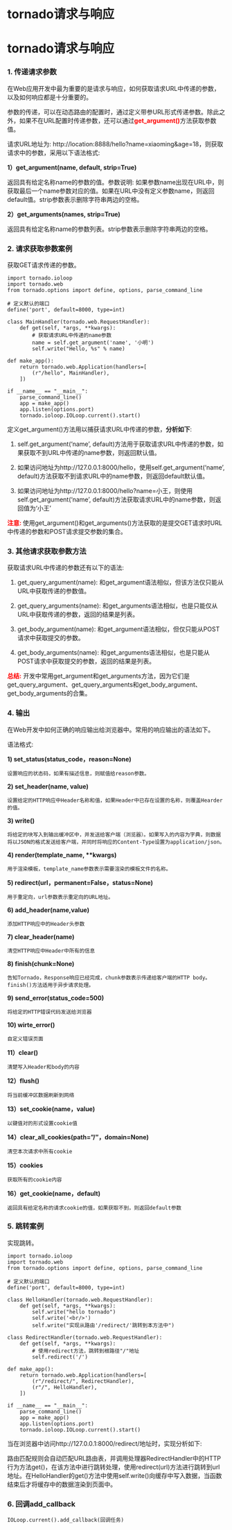 # tornado请求与响应


# tornado请求与响应


### 1. 传递请求参数

在Web应用开发中最为重要的是请求与响应，如何获取请求URL中传递的参数，以及如何响应都是十分重要的。

参数的传递，可以在动态路由的配置时，通过定义带参URL形式传递参数。除此之外，如果不在URL配置时传递参数，还可以通过<b style="color:red;">get_argument()</b>方法获取参数值。

请求URL地址为: http://location:8888/hello?name=xiaoming&age=18，则获取请求中的参数，采用以下语法格式:

<b> 1）get_argument(name, default, strip=True) </b>

返回具有给定名称name的参数的值。参数说明: 如果参数name出现在URL中，则获取最后一个name参数对应的值。如果在URL中没有定义参数name，则返回default值。strip参数表示删除字符串两边的空格。

<b> 2）get_arguments(names, strip=True) </b>

返回具有给定名称name的参数列表。strip参数表示删除字符串两边的空格。


### 2. 请求获取参数案例

获取GET请求传递的参数。
```
import tornado.ioloop
import tornado.web
from tornado.options import define, options, parse_command_line

# 定义默认的端口
define('port', default=8000, type=int)

class MainHandler(tornado.web.RequestHandler):
	def get(self, *args, **kwargs):
		# 获取请求URL中传递的name参数
		name = self.get_argument('name', '小明')
		self.write("Hello, %s" % name)

def make_app():
	return tornado.web.Application(handlers=[
		(r"/hello", MainHandler),
	])

if __name__ == "__main__":
	parse_command_line()
	app = make_app()
	app.listen(options.port)
	tornado.ioloop.IOLoop.current().start()
```
定义get_argument()方法用以捕获请求URL中传递的参数，<b>分析如下</b>:

1) self.get_argument(‘name’, default)方法用于获取请求URL中传递的参数，如果获取不到URL中传递的name参数，则返回默认值。

2) 如果访问地址为http://127.0.0.1:8000/hello，使用self.get_argument(‘name’, default)方法获取不到请求URL中的name参数，则返回default默认值。

3) 如果访问地址为http://127.0.0.1:8000/hello?name=小王，则使用self.get_argument(‘name’, default)方法获取请求URL中的name参数，则返回值为‘小王’

<b style="color:red;">注意: </b>使用get_argument()和get_arguments()方法获取的是提交GET请求时URL中传递的参数和POST请求提交参数的集合。

### 3. 其他请求获取参数方法

获取请求URL中传递的参数还有以下的语法:

1) get_query_argument(name): 和get_argument语法相似，但该方法仅只能从URL中获取传递的参数值。

2) get_query_arguments(name): 和get_arguments语法相似，也是只能仅从URL中获取传递的参数，返回的结果是列表。

3) get_body_argument(name): 和get_argument语法相似，但仅只能从POST请求中获取提交的参数。


4) get_body_arguments(name): 和get_arguments语法相似，也是只能从POST请求中获取提交的参数，返回的结果是列表。

<b style="color:red;">总结:</b> 开发中常用get_argument和get_arguments方法，因为它们是get_query_argument、get_query_arguments和get_body_argument、get_body_arguments的合集。

### 4. 输出

在Web开发中如何正确的响应输出给浏览器中。常用的响应输出的语法如下。

语法格式:

<b> 1) set_status(status_code，reason=None) </b>

	设置响应的状态码，如果有描述信息，则赋值给reason参数。

<b> 2) set_header(name, value) </b>

	设置给定的HTTP响应中Header名称和值，如果Header中已存在设置的名称，则覆盖Hearder的值。

<b> 3) write() </b>

	将给定的块写入到输出缓冲区中，并发送给客户端（浏览器）。如果写入的内容为字典，则数据将以JSON的格式发送给客户端，并同时将响应的Content-Type设置为application/json。

<b> 4) render(template_name, **kwargs) </b>

	用于渲染模板，template_name参数表示需要渲染的模板文件的名称。

<b> 5) redirect(url，permanent=False，status=None) </b>

	用于重定向，url参数表示重定向的URL地址。

<b> 6) add_header(name,value) </b>

	添加HTTP响应中的Header头参数
<b> 7) clear_header(name) </b>

	清空HTTP响应中Header中所有的信息
<b> 8) finish(chunk=None) </b>

	告知Tornado，Response响应已经完成，chunk参数表示传递给客户端的HTTP body。finish()方法适用于异步请求处理。
<b> 9) send_error(status_code=500) </b>

	将给定的HTTP错误代码发送给浏览器
<b> 10) wirte_error() </b>

	自定义错误页面
<b> 11）clear() </b>

	清楚写入Header和body的内容
<b> 12）flush() </b>

	将当前缓冲区数据刷新到网络
<b> 13）set_cookie(name，value) </b>

	以键值对的形式设置cookie值
<b> 14）clear_all_cookies(path=”/”，domain=None) </b>

	清空本次请求中所有cookie
<b> 15）cookies </b>

	获取所有的cookie内容
<b> 16）get_cookie(name，default) </b>

	返回具有给定名称的请求cookie的值，如果获取不到，则返回default参数


### 5. 跳转案例

实现跳转。
```
import tornado.ioloop
import tornado.web
from tornado.options import define, options, parse_command_line

# 定义默认的端口
define('port', default=8000, type=int)

class HelloHandler(tornado.web.RequestHandler):
	def get(self, *args, **kwargs):
		self.write("hello tornado")
		self.write('<br/>')
		self.write("实现从路由'/redirect/'跳转到本方法中")

class RedirectHandler(tornado.web.RequestHandler):
	def get(self, *args, **kwargs):
		# 使用redirect方法，跳转到根路径"/"地址
		self.redirect('/')

def make_app():
	return tornado.web.Application(handlers=[
		(r"/redirect/", RedirectHandler),
		(r"/", HelloHandler),
	])

if __name__ == "__main__":
	parse_command_line()
	app = make_app()
	app.listen(options.port)
	tornado.ioloop.IOLoop.current().start()
```
当在浏览器中访问http://127.0.0.1:8000/redirect/地址时，实现分析如下:

路由匹配规则会自动匹配URL路由表，并调用处理器RedirectHandler中的HTTP行为方法get()，在该方法中进行跳转处理，使用redirect(url)方法进行跳转到url地址。在HelloHandler的get()方法中使用self.write()向缓存中写入数据，当函数结束后才将缓存中的数据渲染到页面中。

### 6. 回调add_callback
```
IOLoop.current().add_callback(回调任务)
```



